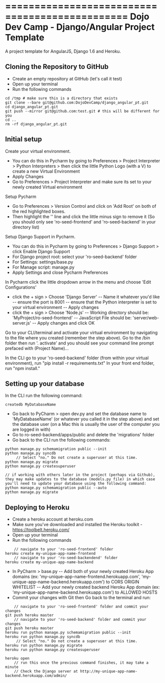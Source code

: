 ===============================================
Dojo Dev Camp - Django/Angular Project Template
===============================================

A project template for AngularJS, Django 1.6 and Heroku.

Cloning the Repository to GitHub
--------------------------------
- Create an empty repository at GitHub (let's call it test)
- Open up your terminal
- Run the following commands

```
cd /tmp # make sure this is a directory that exists
git clone --bare git@github.com:DojoDevCamp/django_angular_pt.git
cd django_angular_pt.git
git push --mirror git@github.com:test.git # this will be different for you
cd ..
rm -rf django_angular_pt.git
```

Initial setup
-------------

Create your virtual environment.
- You can do this in Pycharm by going to Preferences > Project Interpreter > Python Interpreters > then click the little Python Logo (with a V) to create a new Virtual Environment
- Apply Changes
- Go to Preferences > Project Interpreter and make sure its set to your newly created Virtual environment

Setup Pycharm
- Go to Preferences > Version Control and click on 'Add Root' on both of the red highlighted boxes.
- Then highlight the '<Project>' line and click the little minus sign to remove it (So you should only see 'ro-seed-frontend' and 'ro-seed-backend' in your directory list)

Setup Django Support in Pycharm.
- You can do this in Pycharm by going to Preferences > Django Support > click Enable Django Support
- For Django project root: select your 'ro-seed-backend' folder
- For Settings: settings/base.py
- For Manage script: manage.py
- Apply Settings and close Pycharm Preferences

In Pycharm click the little dropdown arrow in the menu and choose 'Edit Configurations'
- click the + sign > Choose 'Django Server'
-- Name it whatever you'd like
-- ensure the port is 8001 
-- ensure that the Python interpreter is set to your virtual environment
-- Apply changes
- click the + sign > Choose 'Node.js'
-- Working directory should be: 'MyProject/ro-seed-frontend' 
-- JavaScript File should be: 'server/web-server.js'
-- Apply changes and click OK

Go to your CLI/terminal and activate your virtual environment by navigating to the file where you created (remember the step above). Go to the <projectName>/bin folder then run '. activate' and you should see your command line prompt prefaced with (Project Name)...

In the CLI go to your 'ro-seed-backend' folder (from within your virtual environment), run "pip install -r requirements.txt"
In your front end folder, run "npm install."

Setting up your database
-------------------------

In the CLI run the following command:
```
createdb MyDatabaseName
```
- Go back to PyCharm > open dev.py and set the database name to 'MyDatabaseName' (or whatever you called it in the step above) and set the database user (on a Mac this is usually the user of the computer you are logged in with)
- Go to ro-seed-backend/apps/public and delete the 'migrations' folder
- Go back to the CLI run the following commands:
```
python manage.py schemamigration public --init
python manage.py syncdb
     // Select "no." Do not create a superuser at this time.
python manage.py migrate
python manage.py createsuperuser
```

```
// if working with others later in the project (perhaps via Github), they may make updates to the database (models.py file) in which case you'll need to update your database using the following command:
python manage.py schemamigration public --auto
python manage.py migrate
```

Deploying to Heroku
-------------------

- Create a heroku account at heroku.com
- Make sure you've downloaded and installed the Heroku toolkit - https://toolbelt.heroku.com/
- Open up your terminal
- Run the following commands

```
    // navigate to your 'ro-seed-frontend' folder
heroku create my-unique-app-name-frontend
    // navigate to your 'ro-seed-backendend' folder
heroku create my-unique-app-name-backend
```
- In PyCharm > base.py 
-- Add both of your newly created Heroku App domains (ex: 'my-unique-app-name-frontend.herokuapp.com', 'my-unique-app-name-backend.herokuapp.com') to CORS ORIGIN WHITELIST 
-- Add your newly created backend Heroku App domain (ex: 'my-unique-app-name-backend.herokuapp.com') to ALLOWED HOSTS
- Commit your changes with Git then Go back to the terminal and run:
```
    // navigate to your 'ro-seed-frontend' folder and commit your changes
git push heroku master
    // navigate to your 'ro-seed-backend' folder and commit your changes
git push heroku master
heroku run python manage.py schemamigration public --init
heroku run python manage.py syncdb
     // Select "no." Do not create a superuser at this time.
heroku run python manage.py migrate
heroku run python manage.py createsuperuser

heroku open 
    // run this once the previous command finishes, it may take a minute
    // Check the Django server at http://my-unique-app-name-backend.herokuapp.com/admin/
```
